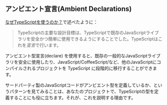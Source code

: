 ## アンビエント宣言(Ambient Declarations)

[なぜTypeScriptを使うのか？](../../why-typescript.md)で述べたように：

> TypeScriptの主要な設計目標は、TypeScriptで既存のJavaScriptライブラリを安全かつ簡単に使用できるようにすることでした。TypeScriptはこれを*宣言*で行います。

アンビエント型宣言(declare) を使用すると、既存の一般的なJavaScriptライブラリを安全に使用したり、JavaScript/CoffeeScript/など、他のJavaScriptにコンパイルされるプロジェクトを TypeScript に段階的に移行することができます。

サードパーティ製のJavaScriptコードがアンビエント型を定義しているか、というパターンを見てみることは、あなたのプロジェクトで、TypeScriptの型を定義することにも役に立ちます。それが、これを説明する理由です。
